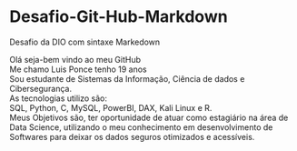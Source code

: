 # Desafio-Git-Hub-Markdown
Desafio da DIO com sintaxe Markedown  

Olá seja-bem vindo ao meu GitHub
<br>
Me chamo Luis Ponce tenho 19 anos 
<br>
Sou estudante de Sistemas da Informação, Ciência de dados e Cibersegurança.
<br>
As tecnologias utilizo são:
<br>
SQL, Python, C, MySQL, PowerBI, DAX, Kali Linux e R.
<br>
Meus Objetivos são, ter oportunidade de atuar como estagiário na área de Data Science, utilizando o meu conhecimento em desenvolvimento de Softwares para deixar os dados seguros 
otimizados e acessíveis.
